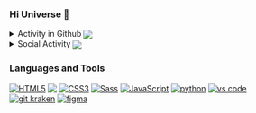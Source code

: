 ### Hi Universe 👋

<details>
<summary> Activity in Github <img align="center" src="https://img.icons8.com/material-outlined/24/ffffff/github.png"/> </summary>
<a href="#">
    <img align="center" alt="Mukhammad Khojiakbar's Overall GitHub Stats" src="https://github-readme-stats.vercel.app/api?username=khusanov-m&count_private=true&hide_border=true&show_icons=true&title_color=333&icon_color=111&text_color=444&bg_color=135,bdc3c7,2c3e50" />
  </a>
    
<a href="#">
    <img align="center" alt="Mukhammad Khojiakbar's Most Used Languages" src="https://github-readme-stats.vercel.app/api/top-langs/?username=khusanov-m&layout=compact&langs_count=10&hide_border=true&show_icons=true&title_color=333&icon_color=111&text_color=444&bg_color=135,bdc3c7,2c3e50" />
  </a>
</details>


<details>
<summary> Social Activity <img align="center" src="https://img.icons8.com/color/20/000000/instagram-verification-badge.png"/> </summary>

    
<a href="https://t.me/khusanov_m_r"><img align="center" src="https://github.com/khusanov-m/Khusanov-M/blob/main/content/telegram-app.gif" alt="Telegram" width="40" height="40" /></a>
<a href="https://www.instagram.com/khusanov.m.r/"><img align="center" src="https://github.com/khusanov-m/Khusanov-M/blob/main/content/instagram.gif" alt="Instagram" width="45" height="45" /></a>

</details>


### Languages and Tools

<a href="https://icons8.com/icon/20909/html-5"><img align="center" alt="HTML5" src="https://img.icons8.com/color/40/000000/html-5--v1.png" /></a>
<a href="https://icons8.com/icon/GX4iT6biRXL-/gulp"><img align="center" src="https://img.icons8.com/windows/40/db4446/gulp.png"/></a>
<a href="https://icons8.com/icon/21278/css3"><img align="center" alt="CSS3" src="https://img.icons8.com/color/40/000000/css3.png"/></a>
<a href="https://icons8.com/icon/QBqFNfPPB2Kx/sass"><img align="center" alt="Sass" src="https://img.icons8.com/color/40/000000/sass.png"/></a>
<a href="https://icons8.com/icon/108784/javascript"><img align="center" alt="JavaScript" src="https://img.icons8.com/color/40/000000/javascript.png"/></a>
<a href="https://icons8.com/icon/13441/python"><img align="center" alt="python" src="https://img.icons8.com/color/40/000000/python.png"/></a>
<a href="https://icons8.com/icon/0OQR1FYCuA9f/visual-studio-code-2019"><img align="center" alt="vs code" src="https://img.icons8.com/fluent/40/000000/visual-studio-code-2019.png"/></a>
<a href="https://icons8.com/icon/_kEYrgSh426O/gitkraken"><img align="center" alt="git kraken" src="https://img.icons8.com/windows/40/179085/gitkraken.png"/></a>
<a href="https://icons8.com/icon/zfHRZ6i1Wg0U/figma"><img align="center" alt="figma" src="https://img.icons8.com/color/35/000000/figma.png"/></a>









